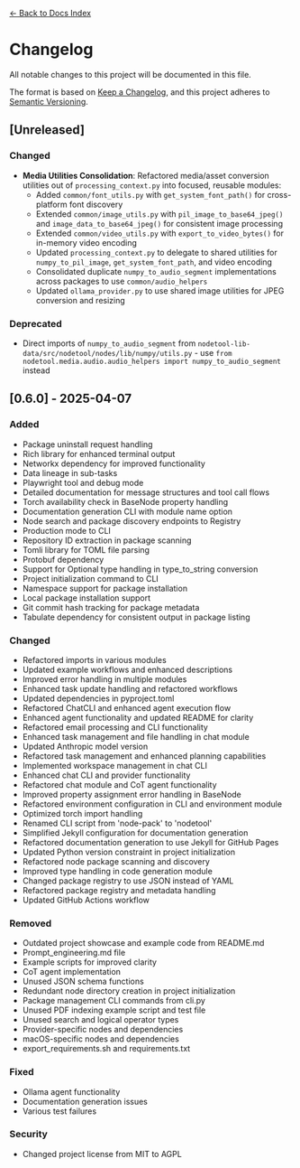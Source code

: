 [← Back to Docs Index](docs/index.md)

# Changelog

All notable changes to this project will be documented in this file.

The format is based on [Keep a Changelog](https://keepachangelog.com/en/1.0.0/), and this project adheres to
[Semantic Versioning](https://semver.org/spec/v2.0.0.html).

## [Unreleased]

### Changed

- **Media Utilities Consolidation**: Refactored media/asset conversion utilities out of `processing_context.py` into
  focused, reusable modules:
  - Added `common/font_utils.py` with `get_system_font_path()` for cross-platform font discovery
  - Extended `common/image_utils.py` with `pil_image_to_base64_jpeg()` and `image_data_to_base64_jpeg()` for consistent
    image processing
  - Extended `common/video_utils.py` with `export_to_video_bytes()` for in-memory video encoding
  - Updated `processing_context.py` to delegate to shared utilities for `numpy_to_pil_image`, `get_system_font_path`,
    and video encoding
  - Consolidated duplicate `numpy_to_audio_segment` implementations across packages to use `common/audio_helpers`
  - Updated `ollama_provider.py` to use shared image utilities for JPEG conversion and resizing

### Deprecated

- Direct imports of `numpy_to_audio_segment` from `nodetool-lib-data/src/nodetool/nodes/lib/numpy/utils.py` - use
  `from nodetool.media.audio.audio_helpers import numpy_to_audio_segment` instead

## [0.6.0] - 2025-04-07

### Added

- Package uninstall request handling
- Rich library for enhanced terminal output
- Networkx dependency for improved functionality
- Data lineage in sub-tasks
- Playwright tool and debug mode
- Detailed documentation for message structures and tool call flows
- Torch availability check in BaseNode property handling
- Documentation generation CLI with module name option
- Node search and package discovery endpoints to Registry
- Production mode to CLI
- Repository ID extraction in package scanning
- Tomli library for TOML file parsing
- Protobuf dependency
- Support for Optional type handling in type_to_string conversion
- Project initialization command to CLI
- Namespace support for package installation
- Local package installation support
- Git commit hash tracking for package metadata
- Tabulate dependency for consistent output in package listing

### Changed

- Refactored imports in various modules
- Updated example workflows and enhanced descriptions
- Improved error handling in multiple modules
- Enhanced task update handling and refactored workflows
- Updated dependencies in pyproject.toml
- Refactored ChatCLI and enhanced agent execution flow
- Enhanced agent functionality and updated README for clarity
- Refactored email processing and CLI functionality
- Enhanced task management and file handling in chat module
- Updated Anthropic model version
- Refactored task management and enhanced planning capabilities
- Implemented workspace management in chat CLI
- Enhanced chat CLI and provider functionality
- Refactored chat module and CoT agent functionality
- Improved property assignment error handling in BaseNode
- Refactored environment configuration in CLI and environment module
- Optimized torch import handling
- Renamed CLI script from 'node-pack' to 'nodetool'
- Simplified Jekyll configuration for documentation generation
- Refactored documentation generation to use Jekyll for GitHub Pages
- Updated Python version constraint in project initialization
- Refactored node package scanning and discovery
- Improved type handling in code generation module
- Changed package registry to use JSON instead of YAML
- Refactored package registry and metadata handling
- Updated GitHub Actions workflow

### Removed

- Outdated project showcase and example code from README.md
- Prompt_engineering.md file
- Example scripts for improved clarity
- CoT agent implementation
- Unused JSON schema functions
- Redundant node directory creation in project initialization
- Package management CLI commands from cli.py
- Unused PDF indexing example script and test file
- Unused search and logical operator types
- Provider-specific nodes and dependencies
- macOS-specific nodes and dependencies
- export_requirements.sh and requirements.txt

### Fixed

- Ollama agent functionality
- Documentation generation issues
- Various test failures

### Security

- Changed project license from MIT to AGPL
